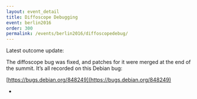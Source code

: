 ```yaml
---
layout: event_detail
title: Diffoscope Debugging
event: berlin2016
order: 300
permalink: /events/berlin2016/diffoscopedebug/
---
```


Latest outcome update:

The diffoscope bug was fixed, and patches for it were merged at the end of the summit. It’s all recorded on this Debian bug:

[https://bugs.debian.org/848249](https://bugs.debian.org/848249)

-
